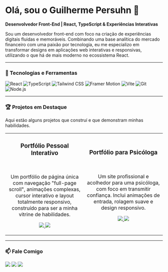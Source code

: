 # Olá, sou o Guilherme Persuhn 👋

**Desenvolvedor Front-End | React, TypeScript & Experiências Interativas**

Sou um desenvolvedor front-end com foco na criação de experiências digitais fluidas e memoráveis. Combinando uma base analítica do mercado financeiro com uma paixão por tecnologia, eu me especializo em transformar designs em aplicações web interativas e responsivas, utilizando o que há de mais moderno no ecossistema React.

---

### 🚀 Tecnologias e Ferramentas

![React](https://img.shields.io/badge/-React-61DAFB?style=for-the-badge&logo=react&logoColor=black)
![TypeScript](https://img.shields.io/badge/-TypeScript-3178C6?style=for-the-badge&logo=typescript&logoColor=white)
![Tailwind CSS](https://img.shields.io/badge/-Tailwind_CSS-38B2AC?style=for-the-badge&logo=tailwind-css&logoColor=white)
![Framer Motion](https://img.shields.io/badge/-Framer_Motion-E0F?style=for-the-badge&logo=framer&logoColor=white)
![Vite](https://img.shields.io/badge/-Vite-646CFF?style=for-the-badge&logo=vite&logoColor=white)
![Git](https://img.shields.io/badge/-Git-F05032?style=for-the-badge&logo=git&logoColor=white)
![Node.js](https://img.shields.io/badge/-Node.js-339933?style=for-the-badge&logo=node.js&logoColor=white)

---

### 🏆 Projetos em Destaque

Aqui estão alguns projetos que construí e que demonstram minhas habilidades.

<table>
  <tr>
    <td width="50%">
      <h3 align="center">Portfólio Pessoal Interativo</h3>
      <p align="center">
        <a href="https://github.com/ghps2704/Meu-Portfolio" target="_blank">
        </a>
        <br />
        <p align="center">
          Um portfólio de página única com navegação "full-page scroll", animações complexas, cursor interativo e layout totalmente responsivo, construído para ser a minha vitrine de habilidades.
        </p>
        <p align="center">
          <a href="https://github.com/ghps2704/Meu-Portfolio" target="_blank">
            <img src="https://img.shields.io/badge/Ver%20C%C3%B3digo-black?style=for-the-badge&logo=github&logoColor=white"/>
          </a>
          <a href="https://github.com/ghps2704/Meu-Portfolio" target="_blank">
            <img src="https://img.shields.io/badge/Ver%20Ao%20Vivo-cyan?style=for-the-badge&logo=vercel&logoColor=white"/>
          </a>
        </p>
      </p>
    </td>
    <td width="50%">
      <h3 align="center">Portfólio para Psicóloga</h3>
      <p align="center">
        <a href="https://portfolio-adriana-gold.vercel.app/" target="_blank">
        </a>
        <br />
        <p align="center">
          Um site profissional e acolhedor para uma psicóloga, com foco em transmitir confiança. Inclui animações de entrada, rolagem suave e design responsivo.
        </p>
        <p align="center">
          <a href="https://github.com/ghps2704/portfolio-adriana" target="_blank">
            <img src="https://img.shields.io/badge/Ver%20C%C3%B3digo-black?style=for-the-badge&logo=github&logoColor=white"/>
          </a>
          <a href="https://portfolio-adriana-gold.vercel.app/" target="_blank">
            <img src="https://img.shields.io/badge/Ver%20Ao%20Vivo-cyan?style=for-the-badge&logo=vercel&logoColor=white"/>
          </a>
        </p>
      </p>
    </td>
  </tr>
</table>

---

### 📫 Fale Comigo

<a href="https://instagram.com/gui_hps" target="_blank"><img src="https://img.shields.io/badge/-Instagram-%23E4405F?style=for-the-badge&logo=instagram&logoColor=white" target="_blank"></a>
<a href="mailto:gpersuhn2704@gmail.com"><img src="https://img.shields.io/badge/-Gmail-%23333?style=for-the-badge&logo=gmail&logoColor=white" target="_blank"></a>
<a href="https://www.linkedin.com/in/guilherme-henrique-2a1999218" target="_blank"><img src="https://img.shields.io/badge/-LinkedIn-%230077B5?style=for-the-badge&logo=linkedin&logoColor=white" target="_blank"></a>
